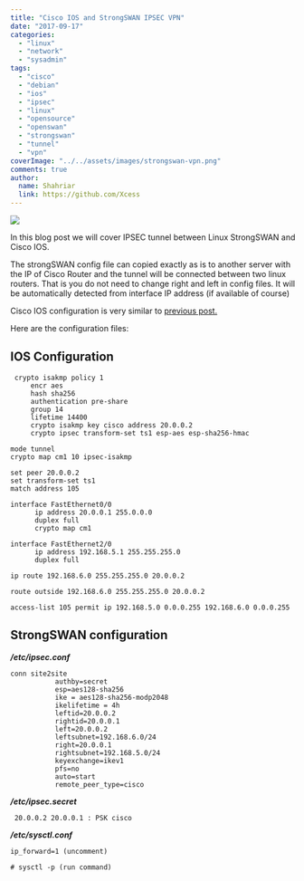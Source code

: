 ```yaml
---
title: "Cisco IOS and StrongSWAN IPSEC VPN"
date: "2017-09-17"
categories: 
  - "linux"
  - "network"
  - "sysadmin"
tags: 
  - "cisco"
  - "debian"
  - "ios"
  - "ipsec"
  - "linux"
  - "opensource"
  - "openswan"
  - "strongswan"
  - "tunnel"
  - "vpn"
coverImage: "../../assets/images/strongswan-vpn.png"
comments: true
author:
  name: Shahriar
  link: https://github.com/Xcess
---
```


![](../../assets/images/strongswan-vpn.png)

In this blog post we will cover IPSEC tunnel between Linux StrongSWAN and Cisco IOS.

The strongSWAN config file can copied exactly as is to another server with the IP of Cisco Router and the tunnel will be connected between two linux routers. That is you do not need to change right and left in config files. It will be automatically detected from interface IP address (if available of course)

Cisco IOS configuration is very similar to [previous post.](/topics/gre-over-ipsec-in-cisco-ios/)

Here are the configuration files:

## IOS Configuration

```
 crypto isakmp policy 1
     encr aes
     hash sha256
     authentication pre-share
     group 14
     lifetime 14400
     crypto isakmp key cisco address 20.0.0.2
     crypto ipsec transform-set ts1 esp-aes esp-sha256-hmac
```

```
mode tunnel
crypto map cm1 10 ipsec-isakmp
```

```
set peer 20.0.0.2
set transform-set ts1
match address 105
```

```
interface FastEthernet0/0
      ip address 20.0.0.1 255.0.0.0
      duplex full
      crypto map cm1
```

```
interface FastEthernet2/0
      ip address 192.168.5.1 255.255.255.0
      duplex full
```

```
ip route 192.168.6.0 255.255.255.0 20.0.0.2
```

```
route outside 192.168.6.0 255.255.255.0 20.0.0.2
```

```
access-list 105 permit ip 192.168.5.0 0.0.0.255 192.168.6.0 0.0.0.255
```

## StrongSWAN configuration

**_/etc/ipsec.conf_**

```
conn site2site
           authby=secret
           esp=aes128-sha256
           ike = aes128-sha256-modp2048
           ikelifetime = 4h
           leftid=20.0.0.2
           rightid=20.0.0.1
           left=20.0.0.2
           leftsubnet=192.168.6.0/24
           right=20.0.0.1
           rightsubnet=192.168.5.0/24
           keyexchange=ikev1
           pfs=no
           auto=start
           remote_peer_type=cisco
```

**_/etc/ipsec.secret_**

```
 20.0.0.2 20.0.0.1 : PSK cisco
```

**_/etc/sysctl.conf_**

```
ip_forward=1 (uncomment)

# sysctl -p (run command)
```